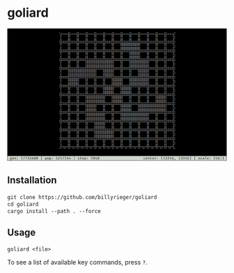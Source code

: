 # goliard

![screenshot](./screenshot.gif)

## Installation

```
git clone https://github.com/billyrieger/goliard
cd goliard
cargo install --path . --force
```

## Usage

```
goliard <file>
```

To see a list of available key commands, press `?`.
